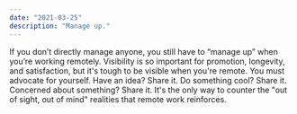 ```yaml
---
date: "2021-03-25"
description: "Manage up."
---
```


If you don’t directly manage anyone, you still have to “manage up” when you’re working remotely. Visibility is so important for promotion, longevity, and satisfaction, but it's tough to be visible when you're remote. You must advocate for yourself. Have an idea? Share it. Do something cool? Share it. Concerned about something? Share it. It's the only way to counter the "out of sight, out of mind" realities that remote work reinforces.